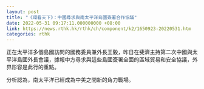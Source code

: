 ```yaml
---
layout: post
title: "《環看天下》：中國尋求與南太平洋島國簽署合作協議"
date: 2022-05-31 09:17:11.000000000 +08:00
link: https://news.rthk.hk/rthk/ch/component/k2/1650923-20220531.htm
categories: rthk
---
```


正在太平洋多個島國訪問的國務委員兼外長王毅，昨日在斐濟主持第二次中國與太平洋島國外長會議，據報中方尋求與這些島國簽署全面的區域貿易和安全協議，外界形容是此行的重點。

分析認為，南太平洋已經成為中美之間新的角力戰場。

